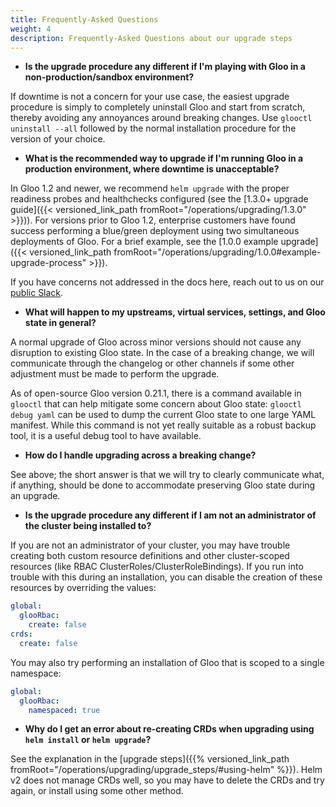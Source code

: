 ```yaml
---
title: Frequently-Asked Questions
weight: 4
description: Frequently-Asked Questions about our upgrade steps
---
```


- **Is the upgrade procedure any different if I'm playing with Gloo in a non-production/sandbox environment?**

If downtime is not a concern for your use case, the easiest upgrade procedure is simply to completely
uninstall Gloo and start from scratch, thereby avoiding any annoyances around breaking changes.
Use `glooctl uninstall --all` followed by the normal installation procedure for the version of your choice.
 
- **What is the recommended way to upgrade if I'm running Gloo in a production environment, where downtime is unacceptable?**

In Gloo 1.2 and newer, we recommend `helm upgrade` with the proper readiness probes and healthchecks configured (see
the [1.3.0+ upgrade guide]({{< versioned_link_path fromRoot="/operations/upgrading/1.3.0" >}})). For versions prior
to Gloo 1.2, enterprise customers have found success performing a blue/green deployment using two simultaneous deployments
of Gloo. For a brief example, see the
[1.0.0 example upgrade]({{< versioned_link_path fromRoot="/operations/upgrading/1.0.0#example-upgrade-process" >}}).

If you have concerns not addressed in the docs here, reach out to us on our [public Slack](https://slack.solo.io/).

- **What will happen to my upstreams, virtual services, settings, and Gloo state in general?**

A normal upgrade of Gloo across minor versions should not cause any disruption to existing Gloo state. In
the case of a breaking change, we will communicate through the changelog or other channels if some other
adjustment must be made to perform the upgrade.

As of open-source Gloo version 0.21.1, there is a command available in `glooctl` that can help mitigate
some concern about Gloo state: `glooctl debug yaml` can be used to dump the current Gloo state to one
large YAML manifest. While this command is not yet really suitable as a robust backup tool, it is
a useful debug tool to have available.

- **How do I handle upgrading across a breaking change?**

See above; the short answer is that we will try to clearly communicate what, if anything, should be
done to accommodate preserving Gloo state during an upgrade.

- **Is the upgrade procedure any different if I am not an administrator of the cluster being installed to?**

If you are not an administrator of your cluster, you may have trouble creating both custom resource definitions
and other cluster-scoped resources (like RBAC ClusterRoles/ClusterRoleBindings). If you run into trouble with
this during an installation, you can disable the creation of these resources by overriding the values:

```yaml
global:
  glooRbac:
    create: false
crds:
  create: false
```

You may also try performing an installation of Gloo that is scoped to a single namespace:

```yaml
global:
  glooRbac:
    namespaced: true
```

- **Why do I get an error about re-creating CRDs when upgrading using `helm install` or `helm upgrade`?**

See the explanation in the [upgrade steps]({{% versioned_link_path fromRoot="/operations/upgrading/upgrade_steps/#using-helm" %}}). Helm v2 does not manage CRDs well, so you may have to delete the CRDs and try again, or install using some other method.
